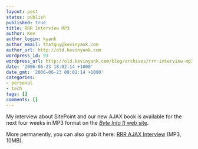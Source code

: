 ```yaml
---
layout: post
status: publish
published: true
title: RRR Interview MP3
author: Kev
author_login: kyank
author_email: thatguy@kevinyank.com
author_url: http://old.kevinyank.com
wordpress_id: 93
wordpress_url: http://old.kevinyank.com/blog/archives/rrr-interview-mp3/
date: '2006-06-23 18:02:14 +1000'
date_gmt: '2006-06-23 08:02:14 +1000'
categories:
- personal
- tech
tags: []
comments: []
---
```

<p>My interview about SitePoint and our new AJAX book is available for the next four weeks in MP3 format on the <a href="http://rrr.org.au/onair.php?pid=24"><cite>Byte Into It</cite> web site</a>.</p>
<p>More permanently, you can also grab it here: <a href="/blog/wp-content/uploads/BII3RRRWed21Jun2006.mp3">RRR AJAX Interview</a> (MP3, 10MB).</p>
